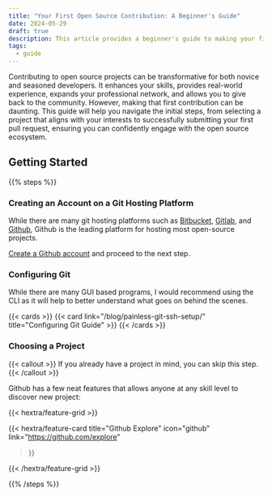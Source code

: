 ```yaml
---
title: "Your First Open Source Contribution: A Beginner's Guide"
date: 2024-05-29
draft: true
description: This article provides a beginner's guide to making your first open source contribution, covering project selection and the submission process
tags:
  - guide
---
```


Contributing to open source projects can be transformative for both novice and seasoned developers. It enhances your skills, provides real-world experience, expands your professional network, and allows you to give back to the community. However, making that first contribution can be daunting. This guide will help you navigate the initial steps, from selecting a project that aligns with your interests to successfully submitting your first pull request, ensuring you can confidently engage with the open source ecosystem.


## Getting Started

{{% steps %}}

### Creating an Account on a Git Hosting Platform

While there are many git hosting platforms such as [Bitbucket](https://bitbucket.org/), [Gitlab](https://gitlab.com/), and [Github](https://github.com/), Github is the leading platform for hosting most open-source projects.

[Create a Github account](https://github.com/signup) and proceed to the next step.

### Configuring Git

While there are many GUI based programs, I would recommend using the CLI as it will help to better understand what goes on behind the scenes.

{{< cards >}}
{{< card link="/blog/painless-git-ssh-setup/" title="Configuring Git Guide" >}}
{{< /cards >}} 

### Choosing a Project

{{< callout >}}
If you already have a project in mind, you can skip this step.
{{< /callout >}}

Github has a few neat features that allows anyone at any skill level to discover new project:

{{< hextra/feature-grid >}}

{{< hextra/feature-card
    title="Github Explore"
    icon="github"
    link="https://github.com/explore"
>}}

{{< /hextra/feature-grid >}}

{{% /steps %}}

